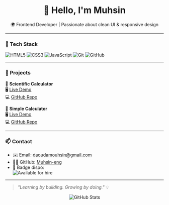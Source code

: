 <h1 align="center">👋 Hello, I'm Muhsin</h1>
<p align="center">
  🌍 Frontend Developer | Passionate about clean UI & responsive design  
</p>

---

### 🧰 Tech Stack

![HTML5](https://img.shields.io/badge/HTML5-E34F26?style=for-the-badge&logo=html5&logoColor=white)
![CSS3](https://img.shields.io/badge/CSS3-1572B6?style=for-the-badge&logo=css3&logoColor=white)
![JavaScript](https://img.shields.io/badge/JavaScript-F7DF1E?style=for-the-badge&logo=javascript&logoColor=black)
![Git](https://img.shields.io/badge/Git-F05032?style=for-the-badge&logo=git&logoColor=white)
![GitHub](https://img.shields.io/badge/GitHub-181717?style=for-the-badge&logo=github&logoColor=white)

---

### 🚀 Projects

🔹 **Scientific Calculator**  
🖥️ [Live Demo](https://muhsin-eng.github.io/Scientific-Calculator/)  
💻 [GitHub Repo](https://github.com/Muhsin-eng/Scientific-Calculator)

🔹 **Simple Calculator**  
🖥️ [Live Demo](https://muhsin-eng.github.io/Simple-Calculator/)  
💻 [GitHub Repo](https://github.com/Muhsin-eng/Simple-Calculator)

---

### 📫 Contact

- ✉️ Email: [daoudamouhsin@gmail.com](mailto:daoudamouhsin@gmail.com)  
- 🧑‍💻 GitHub: [Muhsin-eng](https://github.com/Muhsin-eng)  
- 📌 Badge dispo:  
  ![Available for hire](https://img.shields.io/badge/Available_for_hire-YES-green?style=flat-square&logo=LinkedIn)

---

> _"Learning by building. Growing by doing."_ 💡

<p align="center">
  <img src="https://github-readme-stats.vercel.app/api?username=Muhsin-eng&show_icons=true&theme=radical" alt="GitHub Stats" />
</p>
